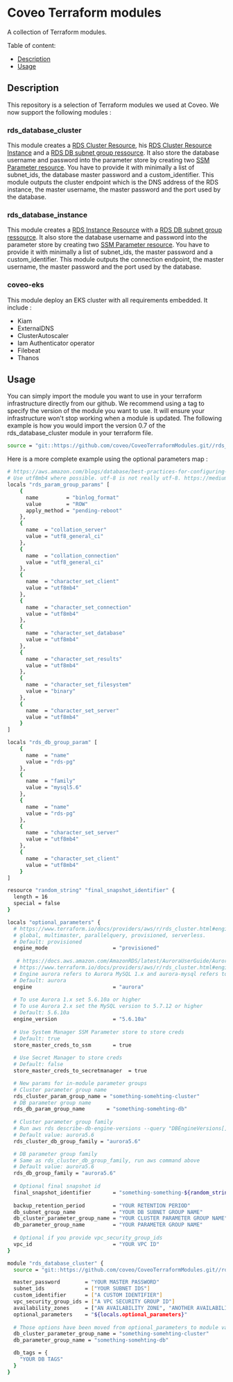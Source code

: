 # Coveo Terraform modules

A collection of Terraform modules.

Table of content:

* [Description](#description)
* [Usage](#usage)

## Description

This repository is a selection of Terraform modules we used at Coveo. We now support the following modules :

### rds_database_cluster

This module creates a [RDS Cluster Resource](https://www.terraform.io/docs/providers/aws/r/rds_cluster.html), his [RDS Cluster Resource Instance](https://www.terraform.io/docs/providers/aws/r/rds_cluster_instance.html) and a [RDS DB subnet group ressource](https://www.terraform.io/docs/providers/aws/r/db_subnet_group.html). It also store the database username and password into the parameter store by creating two [SSM Parameter resource](https://www.terraform.io/docs/providers/aws/r/ssm_parameter.html). You have to provide it with minimally a list of subnet_ids, the database master password and a custom_identifier. This module outputs the cluster endpoint which is the DNS address of the RDS instance, the master username, the master password and the port used by the database.

### rds_database_instance

This module creates a [RDS Instance Resource](https://www.terraform.io/docs/providers/aws/r/db_instance.html) with a [RDS DB subnet group ressource](https://www.terraform.io/docs/providers/aws/r/db_subnet_group.html). It also store the database username and password into the parameter store by creating two [SSM Parameter resource](https://www.terraform.io/docs/providers/aws/r/ssm_parameter.html). You have to provide it with minimally a list of subnet_ids, the master password and a custom_identifier. This module outputs the connection endpoint, the master username, the master password and the port used by the database.

### coveo-eks

This module deploy an EKS cluster with all requirements embedded. It include :

* Kiam
* ExternalDNS
* ClusterAutoscaler
* Iam Authenticator operator
* Filebeat
* Thanos

## Usage

You can simply import the module you want to use in your terraform infrastructure directly from our github. We recommend using a tag to specify the version of the module you want to use. It will ensure your infrastructure won't stop working when a module is updated. The following example is how you would import the version 0.7 of the rds_database_cluster module in your terraform file.

```bash
source = "git::https://github.com/coveo/CoveoTerraformModules.git//rds_database_cluster?ref=v0.7"
```

Here is a more complete example using the optional parameters map :

```bash
# https://aws.amazon.com/blogs/database/best-practices-for-configuring-parameters-for-amazon-rds-for-mysql-part-3-parameters-related-to-security-operational-manageability-and-connectivity-timeout/
# Use utf8mb4 where possible. utf-8 is not really utf-8. https://medium.com/@adamhooper/in-mysql-never-use-utf8-use-utf8mb4-11761243e434
locals "rds_param_group_params" [
    {
      name         = "binlog_format"
      value        = "ROW"
      apply_method = "pending-reboot"
    },
    {
      name  = "collation_server"
      value = "utf8_general_ci"
    },
    {
      name  = "collation_connection"
      value = "utf8_general_ci"
    },
    {
      name  = "character_set_client"
      value = "utf8mb4"
    },
    {
      name  = "character_set_connection"
      value = "utf8mb4"
    },
    {
      name  = "character_set_database"
      value = "utf8mb4"
    },
    {
      name  = "character_set_results"
      value = "utf8mb4"
    },
    {
      name  = "character_set_filesystem"
      value = "binary"
    },
    {
      name  = "character_set_server"
      value = "utf8mb4"
    }
]

locals "rds_db_group_param" [
    {
      name  = "name"
      value = "rds-pg"
    },
    {
      name  = "family"
      value = "mysql5.6"
    },
    {
      name  = "name"
      value = "rds-pg"
    },
    {
      name  = "character_set_server"
      value = "utf8mb4"
    },
    {
      name  = "character_set_client"
      value = "utf8mb4"
    }
]

resource "random_string" "final_snapshot_identifier" {
  length = 16
  special = false
}

locals "optional_parameters" {
  # https://www.terraform.io/docs/providers/aws/r/rds_cluster.html#engine_mode
  # global, multimaster, parallelquery, provisioned, serverless.
  # Default: provisioned 
  engine_mode                     = "provisioned"
  
   # https://docs.aws.amazon.com/AmazonRDS/latest/AuroraUserGuide/AuroraMySQL.Updates.html
  # https://www.terraform.io/docs/providers/aws/r/rds_cluster.html#engine
  # Engine aurora refers to Aurora MySQL 1.x and aurora-mysql refers to 2.x
  # Default: aurora
  engine                          = "aurora"
  
  # To use Aurora 1.x set 5.6.10a or higher 
  # To use Aurora 2.x set the MySQL version to 5.7.12 or higher
  # Default: 5.6.10a
  engine_version                  = "5.6.10a"
  
  # Use System Manager SSM Parameter store to store creds
  # Default: true
  store_master_creds_to_ssm       = true
  
  # Use Secret Manager to store creds
  # Default: false
  store_master_creds_to_secretmanager  = true

  # New params for in-module parameter groups  
  # Cluster parameter group name
  rds_cluster_param_group_name = "something-somehting-cluster"
  # DB parameter group name
  rds_db_param_group_name       = "something-somehting-db"
  
  # Cluster parameter group family
  # Run aws rds describe-db-engine-versions --query "DBEngineVersions[].DBParameterGroupFamily" to get a list of family or go see the list on the UI console
  # Default value: aurora5.6
  rds_cluster_db_group_family = "aurora5.6"

  # DB parameter group family
  # Same as rds_cluster_db_group_family, run aws command above
  # Default value: aurora5.6
  rds_db_group_family = "aurora5.6"
  
  # Optional final snapshot id
  final_snapshot_identifier       = "something-something-${random_string.final_snapshot_identifier.result}"
  
  backup_retention_period         = "YOUR RETENTION PERIOD"
  db_subnet_group_name            = "YOUR DB SUBNET GROUP NAME"
  db_cluster_parameter_group_name = "YOUR CLUSTER PARAMETER GROUP NAME"
  db_parameter_group_name         = "YOUR PARAMETER GROUP NAME"
  
  # Optional if you provide vpc_security_group_ids
  vpc_id                          = "YOUR VPC ID"
}

module "rds_database_cluster" {
  source = "git::https://github.com/coveo/CoveoTerraformModules.git//rds_database_cluster?ref=v0.7"

  master_password        = "YOUR MASTER PASSWORD"
  subnet_ids             = ["YOUR SUBNET IDS"]
  custom_identifier      = ["A CUSTOM IDENTIFIER"]
  vpc_security_group_ids = ["A VPC SECURITY GROUP ID"]
  availability_zones     = ["AN AVAILABILITY ZONE", "ANOTHER AVAILABILITY ZONE"]
  optional_parameters    = "${locals.optional_parameters}"
  
  # Those options have been moved from optional_parameters to module variables. The reason is the generalized "Value of count cannot be computed" issue. Because of that params in optional_parameters cannot be used to compute a count of a resource.
  db_cluster_parameter_group_name = "something-somehting-cluster"
  db_parameter_group_name = "something-somehting-db"

  db_tags = {
    "YOUR DB TAGS"
  }
}
```
